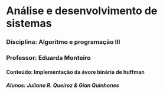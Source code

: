 # Análise e desenvolvimento de sistemas

### Disciplina: Algoritmo e programação III

### Professor: Eduarda Monteiro

#### Conteúdo: Implementação da ávore binária de huffman

##### Alunos: Juliano R. Queiroz & Gian Quinhones
